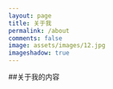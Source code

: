 ```yaml
---
layout: page
title: 关于我
permalink: /about
comments: false
image: assets/images/12.jpg
imageshadow: true
---
```


##关于我的内容